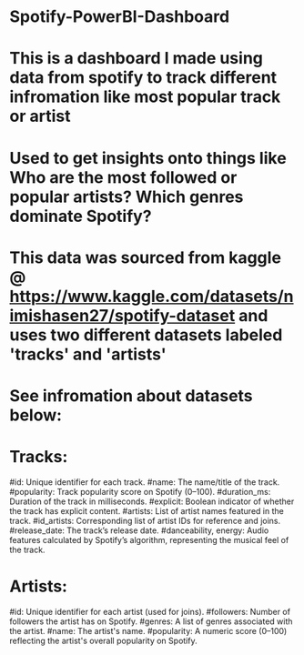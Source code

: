 # Spotify-PowerBI-Dashboard
# This is a dashboard I made using data from spotify to track different infromation like most popular track or artist
# Used to get insights onto things like Who are the most followed or popular artists? Which genres dominate Spotify?
# This data was sourced from kaggle @ https://www.kaggle.com/datasets/nimishasen27/spotify-dataset and uses two different datasets labeled 'tracks' and 'artists'
# See infromation about datasets below:


# Tracks:
#id: Unique identifier for each track.
#name: The name/title of the track.
#popularity: Track popularity score on Spotify (0–100).
#duration_ms: Duration of the track in milliseconds.
#explicit: Boolean indicator of whether the track has explicit content.
#artists: List of artist names featured in the track.
#id_artists: Corresponding list of artist IDs for reference and joins.
#release_date: The track’s release date.
#danceability, energy: Audio features calculated by Spotify’s algorithm, representing the musical feel of the track.

# Artists:
#id: Unique identifier for each artist (used for joins).
#followers: Number of followers the artist has on Spotify.
#genres: A list of genres associated with the artist.
#name: The artist's name.
#popularity: A numeric score (0–100) reflecting the artist's overall popularity on Spotify.
